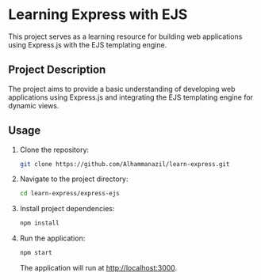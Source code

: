 # Learning Express with EJS

This project serves as a learning resource for building web applications using Express.js with the EJS templating engine.

## Project Description

The project aims to provide a basic understanding of developing web applications using Express.js and integrating the EJS templating engine for dynamic views.

## Usage

1. Clone the repository:

    ```bash
    git clone https://github.com/Alhammanazil/learn-express.git
    ```

2. Navigate to the project directory:

    ```bash
    cd learn-express/express-ejs
    ```

3. Install project dependencies:

    ```bash
    npm install
    ```

4. Run the application:

    ```bash
    npm start
    ```

   The application will run at [http://localhost:3000](http://localhost:3000).
